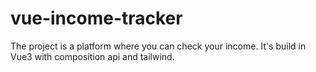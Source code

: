# vue-income-tracker
The project is a platform where you can check your income. It's build in Vue3 with composition api and tailwind.
